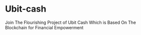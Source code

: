 # Ubit-cash
Join The Flourishing Project of Ubit Cash Which is Based On The Blockchain for Financial Empowerment
